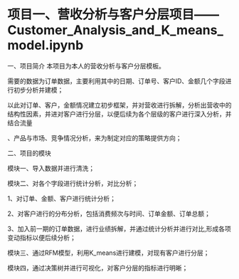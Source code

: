 # 项目一、营收分析与客户分层项目——Customer_Analysis_and_K_means_model.ipynb

一、项目简介
本项目为本人的营收分析与客户分层模板。

需要的数据为订单数据，主要利用其中的日期、订单号、客户ID、金额几个字段进行初步分析并建模；

以此对订单、客户，金额情况建立初步框架，并对营收进行拆解，分析出营收中的结构性因素，并进对客户进行分层，以便后续为各个层级的客户进行深入分析，并结合流量

、产品与市场、竞争情况分析，来为制定对应的策略提供方向；


二、项目的模块

模块一、导入数据并进行清洗；

模块二、对各个字段进行统计分析，对比分析；

1、对订单、金额、客户进行统计分析；

2、对客户进行的分布分析，包括消费频次与时间、订单金额、订单总额；

3、加入前一期的订单数据，进行业绩拆解，并通过统计分析并进行对比,形成各项变动指标以便后续分析；

模块三、通过RFM模型，利用K_means进行建模，对现有客户进行分层；

模块四，通过决策树并进行可视化，对客户分层的指标进行明晰；


